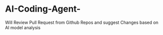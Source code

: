 # AI-Coding-Agent-
Will Review Pull Request from Github Repos and suggest Changes based on AI model analysis
